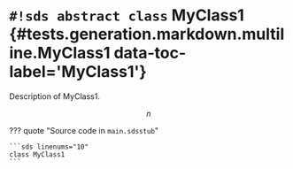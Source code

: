 # `#!sds abstract class` MyClass1 {#tests.generation.markdown.multiline.MyClass1 data-toc-label='MyClass1'}

Description of MyClass1.

$$
n
$$

??? quote "Source code in `main.sdsstub`"

    ```sds linenums="10"
    class MyClass1
    ```
